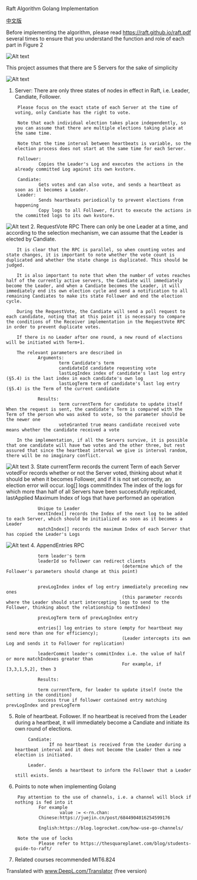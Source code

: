 Raft Algorithm Golang Implementation

[中文版](https://github.com/BOMBFUOCK/Raft/blob/main/READMEchinese.md)


Before implementing the algorithm, please read https://raft.github.io/raft.pdf several times 
to ensure that you understand the function and role of each part in Figure 2

![Alt text](https://github.com/BOMBFUOCK/Raft/blob/main/png/Figure2.png)

This project assumes that there are 5 Servers for the sake of simplicity




![Alt text](https://github.com/BOMBFUOCK/Raft/blob/main/png/server.png)
1. Server:
        There are only three states of nodes in effect in Raft, i.e. Leader, Candiate, Follower.

        Please focus on the exact state of each Server at the time of voting, only Candiate has the right to vote.

        Note that each individual election takes place independently, so you can assume that there are multiple elections taking place at the same time.

        Note that the time interval between heartbeats is variable, so the election process does not start at the same time for each Server.

        Follower:     
                Copies the Leader's Log and executes the actions in the already committed Log against its own kvstore.
        
        Candiate:
                Gets votes and can also vote, and sends a heartbeat as soon as it becomes a Leader.
        Leader:
                Sends heartbeats periodically to prevent elections from happening
                Copy logs to all Follower, first to execute the actions in the committed logs to its own kvstore.
        

        
![Alt text](https://github.com/BOMBFUOCK/Raft/blob/main/png/request.png)
2. RequestVote RPC
        There can only be one Leader at a time, and according to the selection mechanism, we can assume that the Leader is elected by Candiate.

        It is clear that the RPC is parallel, so when counting votes and state changes, it is important to note whether the vote count is duplicated and whether the state change is duplicated. This should be judged.

        It is also important to note that when the number of votes reaches half of the currently active servers, the Candiate will immediately become the Leader, and when a Candiate becomes the Leader, it will immediately end its own election cycle and send a notification to all remaining Candiates to make its state Follower and end the election cycle.

        During the RequestVote, the Candiate will send a poll request to each candidate, noting that at this point it is necessary to compare the conditions of the Receiver implementation in the RequestVote RPC in order to prevent duplicate votes.

        If there is no Leader after one round, a new round of elections will be initiated with Term+1.

        The relevant parameters are described in
                Arguments:
                        term Candidate's term
                        candidateId candidate requesting vote
                        lastLogIndex index of candidate's last log entry (§5.4) is the last index in each candidate's own log
                        lastLogTerm term of candidate's last log entry (§5.4) is the Term of the current candidate

                Results:
                        term currentTerm for candidate to update itself When the request is sent, the candidate's Term is compared with the Term of the person who was asked to vote, so the parameter should be the newer one
                        voteGranted true means candidate received vote means whether the candidate received a vote

        In the implementation, if all the Servers survive, it is possible that one candidate will have two votes and the other three, but rest assured that since the heartbeat interval we give is interval random, there will be no imaginary conflict.

![Alt text](https://github.com/BOMBFUOCK/Raft/blob/main/png/state.png)
3. State
                currentTerm records the current Term of each Server
                votedFor records whether or not the Server voted, thinking about what it should be when it becomes Follower, and if it is not set correctly, an election error will occur.
                log[] logs
                commitIndex The index of the logs for which more than half of all Servers have been successfully replicated,
                lastApplied Maximum Index of logs that have performed an operation

                Unique to Leader
                nextIndex[] records the Index of the next log to be added to each Server, which should be initialized as soon as it becomes a Leader
                matchIndex[] records the maximum Index of each Server that has copied the Leader's Logs

![Alt text](https://github.com/BOMBFUOCK/Raft/blob/main/png/append.png)
4. AppendEntries RPC

                term leader's term
                leaderId so follower can redirect clients
                                                (determine which of the Follower's parameters should change at this point)


                prevLogIndex index of log entry immediately preceding new ones
                                                (this parameter records where the Leader should start intercepting logs to send to the Follower, thinking about the relationship to nextIndex)

                prevLogTerm term of prevLogIndex entry

                entries[] log entries to store (empty for heartbeat may send more than one for efficiency);
                                                (Leader intercepts its own Log and sends it to Follower for replication)
                
                leaderCommit leader's commitIndex i.e. the value of half or more matchIndexes greater than
                                                For example, if [3,3,1,5,2], then 3

                Results:

                term currentTerm, for leader to update itself (note the setting in the condition)
                success true if follower contained entry matching prevLogIndex and prevLogTerm




5. Role of heartbeat.
            Follower.
                    If no heartbeat is received from the Leader during a heartbeat, it will immediately become a Candiate and initiate its own round of elections.

            Candiate:
                    If no heartbeat is received from the Leader during a heartbeat interval and it does not become the Leader then a new election is initiated.

            Leader.
                    Sends a heartbeat to inform the Follower that a Leader still exists.


6. Points to note when implementing Golang

        Pay attention to the use of channels, i.e. a channel will block if nothing is fed into it
                For example 
                        value := <-rn.chan:
                Chinese:https://juejin.cn/post/6844904016254599176

                English:https://blog.logrocket.com/how-use-go-channels/

        Note the use of locks
                Please refer to https://thesquareplanet.com/blog/students-guide-to-raft/



7. Related courses recommended MIT6.824


 Translated with www.DeepL.com/Translator (free version)